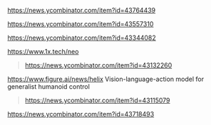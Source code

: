 https://news.ycombinator.com/item?id=43764439

https://news.ycombinator.com/item?id=43557310

https://news.ycombinator.com/item?id=43344082

https://www.1x.tech/neo
> https://news.ycombinator.com/item?id=43132260

https://www.figure.ai/news/helix Vision-language-action model for generalist humanoid control
> https://news.ycombinator.com/item?id=43115079

https://news.ycombinator.com/item?id=43718493